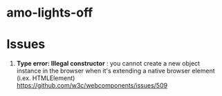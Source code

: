 # amo-lights-off

# Issues
1. **Type error: Illegal constructor** : you cannot create a new object instance in the browser when it's extending a native browser element (i.ex. HTMLElement) https://github.com/w3c/webcomponents/issues/509
